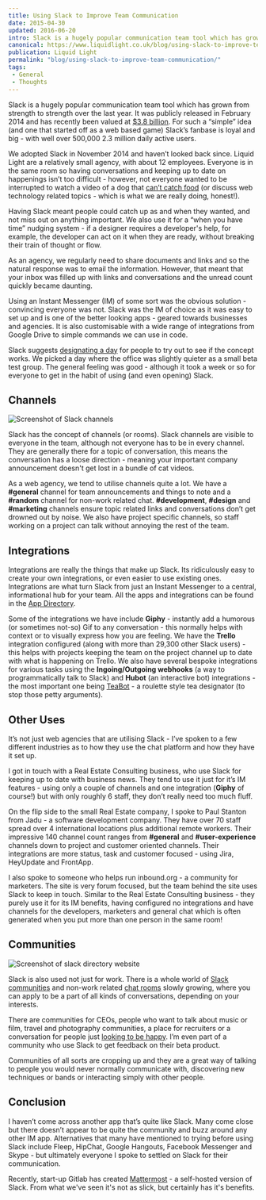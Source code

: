 ```yaml
---
title: Using Slack to Improve Team Communication
date: 2015-04-30
updated: 2016-06-20
intro: Slack is a hugely popular communication team tool which has grown from strength to strength over the last year. It was publicly released in February 2014 and has recently been valued ...
canonical: https://www.liquidlight.co.uk/blog/using-slack-to-improve-team-communication/
publication: Liquid Light
permalink: "blog/using-slack-to-improve-team-communication/"
tags:
 - General
 - Thoughts
---
```


Slack is a hugely popular communication team tool which has grown from strength to strength over the last year. It was publicly released in February 2014 and has recently been valued at [$3.8 billion](https://techcrunch.com/2016/04/01/slack-raises-200m-at-3-8b-valuation-for-business-messaging/). For such a “simple” idea (and one that started off as a web based game) Slack’s fanbase is loyal and big - with well over 500,000 2.3 million daily active users.

We adopted Slack in November 2014 and haven’t looked back since. Liquid Light are a relatively small agency, with about 12 employees. Everyone is in the same room so having conversations and keeping up to date on happenings isn’t too difficult - however, not everyone wanted to be interrupted to watch a video of a dog that [can’t catch food](https://www.youtube.com/watch?v=6w2UxDdhZPk) (or discuss web technology related topics - which is what we are really doing, honest!).

Having Slack meant people could catch up as and when they wanted, and not miss out on anything important. We also use it for a “when you have time” nudging system - if a designer requires a developer's help, for example, the developer can act on it when they are ready, without breaking their train of thought or flow.

As an agency, we regularly need to share documents and links and so the natural response was to email the information. However, that meant that your inbox was filled up with links and conversations and the unread count quickly became daunting.

Using an Instant Messenger (IM) of some sort was the obvious solution - convincing everyone was not. Slack was the IM of choice as it was easy to set up and is one of the better looking apps - geared towards businesses and agencies. It is also customisable with a wide range of integrations from Google Drive to simple commands we can use in code.

Slack suggests [designating a day](https://liquidlight.slack.com/getting-started) for people to try out to see if the concept works. We picked a day where the office was slightly quieter as a small beta test group. The general feeling was good - although it took a week or so for everyone to get in the habit of using (and even opening) Slack.

## Channels

![Screenshot of Slack channels](/assets/img/content/using-slack-to-improve-team-communication/2.png)

Slack has the concept of channels (or rooms). Slack channels are visible to everyone in the team, although not everyone has to be in every channel. They are generally there for a topic of conversation, this means the conversation has a loose direction - meaning your important company announcement doesn't get lost in a bundle of cat videos.

As a web agency, we tend to utilise channels quite a lot. We have a **#general** channel for team announcements and things to note and a **#random** channel for non-work related chat. **#development**, **#design** and **#marketing** channels ensure topic related links and conversations don’t get drowned out by noise. We also have project specific channels, so staff working on a project can talk without annoying the rest of the team.

## Integrations

Integrations are really the things that make up Slack. Its ridiculously easy to create your own integrations, or even easier to use existing ones. Integrations are what turn Slack from just an Instant Messenger to a central, informational hub for your team. All the apps and integrations can be found in the [App Directory](https://slack.com/apps).

Some of the integrations we have include **Giphy** - instantly add a humorous (or sometimes not-so) Gif to any conversation - this normally helps with context or to visually express how you are feeling. We have the **Trello** integration configured (along with more than 29,300 other Slack users) - this helps with projects keeping the team on the project channel up to date with what is happening on Trello. We also have several bespoke integrations for various tasks using the **Ingoing/Outgoing webhooks** (a way to programmatically talk to Slack) and **Hubot** (an interactive bot) integrations - the most important one being [TeaBot](https://github.com/liquidlight/slack-tea) - a roulette style tea designator (to stop those petty arguments).

## Other Uses

It’s not just web agencies that are utilising Slack - I’ve spoken to a few different industries as to how they use the chat platform and how they have it set up.

I got in touch with a Real Estate Consulting business, who use Slack for keeping up to date with business news. They tend to use it just for it’s IM features - using only a couple of channels and one integration (**Giphy** of course!) but with only roughly 6 staff, they don’t really need too much fluff.

On the flip side to the small Real Estate company, I spoke to Paul Stanton from Jadu - a software development company. They have over 70 staff spread over 4 international locations plus additional remote workers. Their impressive 140 channel count ranges from **#general** and **#user-experience** channels down to project and customer oriented channels. Their integrations are more status, task and customer focused - using Jira, HeyUpdate and FrontApp.

I also spoke to someone who helps run inbound.org - a community for marketers. The site is very forum focused, but the team behind the site uses Slack to keep in touch. Similar to the Real Estate Consulting business - they purely use it for its IM benefits, having configured no integrations and have channels for the developers, marketers and general chat which is often generated when you put more than one person in the same room!

## Communities

![Screenshot of slack directory website](/assets/img/content/using-slack-to-improve-team-communication/3.webp)

Slack is also used not just for work. There is a whole world of [Slack communities](http://www.slackchats.com/) and non-work related [chat rooms](http://chats.directory/) slowly growing, where you can apply to be a part of all kinds of conversations, depending on your interests.

There are communities for CEOs, people who want to talk about music or film, travel and photography communities, a place for recruiters or a conversation for people just [looking to be happy](https://pocket1.typeform.com/to/P9wAeg). I’m even part of a community who use Slack to get feedback on their beta product.

Communities of all sorts are cropping up and they are a great way of talking to people you would never normally communicate with, discovering new techniques or bands or interacting simply with other people.

## Conclusion

I haven’t come across another app that’s quite like Slack. Many come close but there doesn’t appear to be quite the community and buzz around any other IM app. Alternatives that many have mentioned to trying before using Slack include Fleep, HipChat, Google Hangouts, Facebook Messenger and Skype - but ultimately everyone I spoke to settled on Slack for their communication.

Recently, start-up Gitlab has created [Mattermost](http://www.mattermost.org/) - a self-hosted version of Slack. From what we've seen it's not as slick, but certainly has it's benefits.
